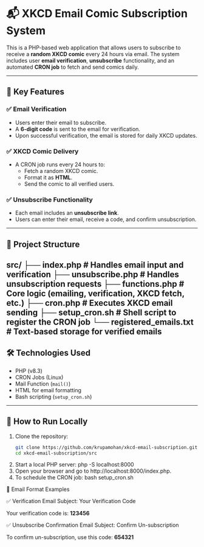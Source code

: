 # 📬 XKCD Email Comic Subscription System

This is a PHP-based web application that allows users to subscribe to receive a **random XKCD comic** every 24 hours via email. The system includes user **email verification**, **unsubscribe** functionality, and an automated **CRON job** to fetch and send comics daily.

---

## 🌟 Key Features

### ✅ Email Verification
- Users enter their email to subscribe.
- A **6-digit code** is sent to the email for verification.
- Upon successful verification, the email is stored for daily XKCD updates.

### ✅ XKCD Comic Delivery
- A CRON job runs every 24 hours to:
  - Fetch a random XKCD comic.
  - Format it as **HTML**.
  - Send the comic to all verified users.

### ✅ Unsubscribe Functionality
- Each email includes an **unsubscribe link**.
- Users can enter their email, receive a code, and confirm unsubscription.

---

## 📁 Project Structure
src/
├── index.php               # Handles email input and verification
├── unsubscribe.php         # Handles unsubscription requests
├── functions.php           # Core logic (emailing, verification, XKCD fetch, etc.)
├── cron.php                # Executes XKCD email sending
├── setup_cron.sh           # Shell script to register the CRON job
└── registered_emails.txt   # Text-based storage for verified emails
---

## 🛠 Technologies Used

- PHP (v8.3)
- CRON Jobs (Linux)
- Mail Function (`mail()`)
- HTML for email formatting
- Bash scripting (`setup_cron.sh`)

---

## 🚀 How to Run Locally

1. Clone the repository:
   ```bash
   git clone https://github.com/krupamohan/xkcd-email-subscription.git
   cd xkcd-email-subscription/src
2.	Start a local PHP server:
    php -S localhost:8000
3.	Open your browser and go to http://localhost:8000/index.php.
4.	To schedule the CRON job:
    bash setup_cron.sh

📩 Email Format Examples

✅ Verification Email
Subject: Your Verification Code
    <p>Your verification code is: <strong>123456</strong></p>

✅ Unsubscribe Confirmation Email
Subject: Confirm Un-subscription
    <p>To confirm un-subscription, use this code: <strong>654321</strong></p>
